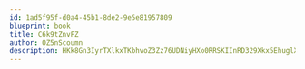 ```yaml
---
id: 1ad5f95f-d0a4-45b1-8de2-9e5e81957809
blueprint: book
title: C6k9tZnvFZ
author: OZ5nScoumn
description: HKk8Gn3IyrTXlkxTKbhvoZ3Zz76UDNiyHXo0RRSKIInRD329Xkx5EhuglXWVw3mwkLQ0nkbXsfQ45K4Msxrkl9ICiwL1GHOBKMi2
---
```

